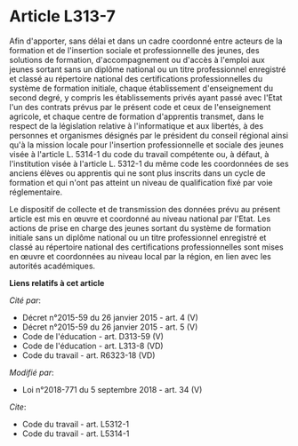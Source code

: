 # Article L313-7

Afin d'apporter, sans délai et dans un cadre coordonné entre acteurs de la formation et de l'insertion sociale et
professionnelle des jeunes, des solutions de formation, d'accompagnement ou d'accès à l'emploi aux jeunes sortant sans un
diplôme national ou un titre professionnel enregistré et classé au répertoire national des certifications professionnelles du
système de formation initiale, chaque établissement d'enseignement du second degré, y compris les établissements privés ayant
passé avec l'Etat l'un des contrats prévus par le présent code et ceux de l'enseignement agricole, et chaque centre de
formation d'apprentis transmet, dans le respect de la législation relative à l'informatique et aux libertés, à des personnes
et organismes désignés par le président du conseil régional ainsi qu'à la mission locale pour l'insertion professionnelle et
sociale des jeunes visée à l'article L. 5314-1 du code du travail compétente ou, à défaut, à l'institution visée à l'article
L. 5312-1 du même code les coordonnées de ses anciens élèves ou apprentis qui ne sont plus inscrits dans un cycle de
formation et qui n'ont pas atteint un niveau de qualification fixé par voie réglementaire.

Le dispositif de collecte et de transmission des données prévu au présent article est mis en œuvre et coordonné au niveau
national par l'Etat. Les actions de prise en charge des jeunes sortant du système de formation initiale sans un diplôme
national ou un titre professionnel enregistré et classé au répertoire national des certifications professionnelles sont mises
en œuvre et coordonnées au niveau local par la région, en lien avec les autorités académiques.

**Liens relatifs à cet article**

_Cité par_:

  - Décret n°2015-59 du 26 janvier 2015 - art. 4 (V)
  - Décret n°2015-59 du 26 janvier 2015 - art. 5 (V)
  - Code de l'éducation - art. D313-59 (V)
  - Code de l'éducation - art. L313-8 (VD)
  - Code du travail - art. R6323-18 (VD)

_Modifié par_:

  - Loi n°2018-771 du 5 septembre 2018 - art. 34 (V)

_Cite_:

  - Code du travail - art. L5312-1
  - Code du travail - art. L5314-1
